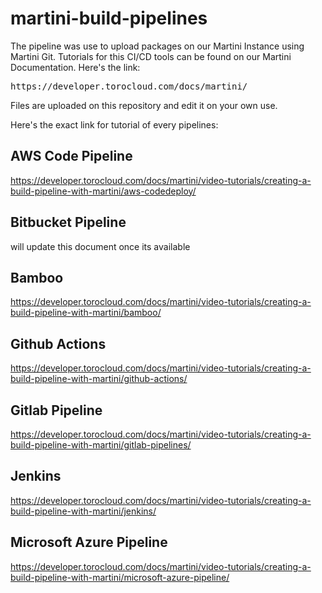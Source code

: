 # martini-build-pipelines

The pipeline was use to upload packages on our Martini Instance using Martini Git. Tutorials for this CI/CD tools can be found on our Martini Documentation. Here's the link:
<pre>
https://developer.torocloud.com/docs/martini/
</pre>

Files are uploaded on this repository and edit it on your own use.

Here's the exact link for tutorial of every pipelines:

## AWS Code Pipeline
https://developer.torocloud.com/docs/martini/video-tutorials/creating-a-build-pipeline-with-martini/aws-codedeploy/

## Bitbucket Pipeline
will update this document once its available

## Bamboo
https://developer.torocloud.com/docs/martini/video-tutorials/creating-a-build-pipeline-with-martini/bamboo/

## Github Actions
https://developer.torocloud.com/docs/martini/video-tutorials/creating-a-build-pipeline-with-martini/github-actions/

## Gitlab Pipeline
https://developer.torocloud.com/docs/martini/video-tutorials/creating-a-build-pipeline-with-martini/gitlab-pipelines/

## Jenkins
https://developer.torocloud.com/docs/martini/video-tutorials/creating-a-build-pipeline-with-martini/jenkins/

## Microsoft Azure Pipeline
https://developer.torocloud.com/docs/martini/video-tutorials/creating-a-build-pipeline-with-martini/microsoft-azure-pipeline/
